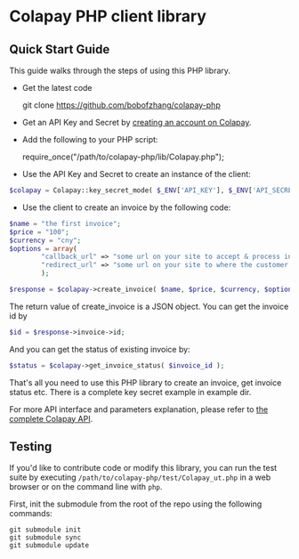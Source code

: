 Colapay PHP client library
===========

## Quick Start Guide

This guide walks through the steps of using this PHP library.

* Get the latest code

    git clone https://github.com/bobofzhang/colapay-php

* Get an API Key and Secret by [creating an account on Colapay](https://colapay.com).

* Add the following to your PHP script:

    require_once("/path/to/colapay-php/lib/Colapay.php");

* Use the API Key and Secret to create an instance of the client:

```php
$colapay = Colapay::key_secret_mode( $_ENV['API_KEY'], $_ENV['API_SECRET'] );
```

* Use the client to create an invoice by the following code:

```php
$name = "the first invoice";
$price = "100";
$currency = "cny";
$options = array(
        "callback_url" => "some url on your site to accept & process information sent from Colapay",
        "redirect_url" => "some url on your site to where the customer will be redirected when the invoice is paid"
        );

$response = $colapay->create_invoice( $name, $price, $currency, $options );
```

The return value of create_invoice is a JSON object. You can get the invoice id by

```php
$id = $response->invoice->id;
```

And you can get the status of existing invoice by:

```php
$status = $colapay->get_invoice_status( $invoice_id );
```

That's all you need to use this PHP library to create an invoice, get invoice status etc.
There is a complete key secret example in example dir.

For more API interface and parameters explanation, please refer to
[the complete Colapay API](https://colapay.com/api/v1).

## Testing

If you'd like to contribute code or modify this library, you can run the test suite
by executing `/path/to/colapay-php/test/Colapay_ut.php` in a web browser or on the
command line with `php`.

First, init the submodule from the root of the repo using the following commands:

    git submodule init
    git submodule sync
    git submodule update
